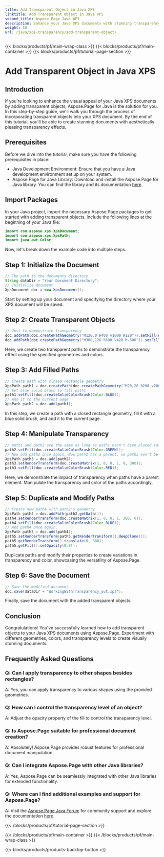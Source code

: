 ```yaml
---
title: Add Transparent Object in Java XPS
linktitle: Add Transparent Object in Java XPS
second_title: Aspose.Page Java API
description: Enhance your Java XPS documents with stunning transparency effects using Aspose.Page. Follow our step-by-step guide for adding transparent objects. 
weight: 10
url: /java/xps-transparency/add-transparent-object/
---
```


{{< blocks/products/pf/main-wrap-class >}}
{{< blocks/products/pf/main-container >}}
{{< blocks/products/pf/tutorial-page-section >}}

# Add Transparent Object in Java XPS

## Introduction
If you're looking to enhance the visual appeal of your Java XPS documents by adding transparent objects, Aspose.Page for Java is the solution for you. In this step-by-step guide, we'll walk you through the process of incorporating transparent objects into your XPS document. By the end of this tutorial, you'll be able to create stunning documents with aesthetically pleasing transparency effects.
## Prerequisites
Before we dive into the tutorial, make sure you have the following prerequisites in place:
- Java Development Environment: Ensure that you have a Java development environment set up on your system.
- Aspose.Page for Java Library: Download and install the Aspose.Page for Java library. You can find the library and its documentation [here](https://releases.aspose.com/page/java/).
## Import Packages
In your Java project, import the necessary Aspose.Page packages to get started with adding transparent objects. Include the following lines at the beginning of your Java file:
```java
import com.aspose.xps.XpsDocument;
import com.aspose.xps.XpsPath;
import java.awt.Color;
```
Now, let's break down the example code into multiple steps.
## Step 1: Initialize the Document
```java
// The path to the documents directory.
String dataDir = "Your Document Directory";
// Initialize document
XpsDocument doc = new XpsDocument();
```
Start by setting up your document and specifying the directory where your XPS document will be saved.
## Step 2: Create Transparent Objects
```java
// Just to demonstrate transparency
doc.addPath(doc.createPathGeometry("M120,0 H400 v1000 H120")).setFill(doc.createSolidColorBrush(Color.GRAY));
doc.addPath(doc.createPathGeometry("M300,120 h600 V420 h-600")).setFill(doc.createSolidColorBrush(Color.GRAY));
```
Here, we create two transparent paths to demonstrate the transparency effect using the specified geometries and colors.
## Step 3: Add Filled Paths
```java
// Create path with closed rectangle geometry
XpsPath path1 = doc.createPath(doc.createPathGeometry("M20,20 h200 v200 h-200 z"));
// Set blue solid brush to fill path1
path1.setFill(doc.createSolidColorBrush(Color.BLUE));
// Add it to the current page
XpsPath path2 = doc.add(path1);
```
In this step, we create a path with a closed rectangle geometry, fill it with a blue solid brush, and add it to the current page.
## Step 4: Manipulate Transparency
```java
// path1 and path2 are the same as long as path1 hasn't been placed inside any other element
path2.setFill(doc.createSolidColorBrush(Color.GREEN));
// Now add path2 once again. Now path2 has a parent, so path3 won't be the same as path2.
XpsPath path3 = doc.add(path2);
path3.setRenderTransform(doc.createMatrix(1, 0, 0, 1, 0, 300));
path3.setFill(doc.createSolidColorBrush(Color.RED));
```
Here, we demonstrate the impact of transparency when paths have a parent element. Manipulate the transparency and color of the paths accordingly.
## Step 5: Duplicate and Modify Paths
```java
// Create new path4 with path2's geometry
XpsPath path4 = doc.addPath(path2.getData());
path4.setRenderTransform(doc.createMatrix(1, 0, 0, 1, 300, 0));
path4.setFill(doc.createSolidColorBrush(Color.BLUE));
// Add path4 once again.
XpsPath path5 = doc.add(path4);
path5.setRenderTransform(path5.getRenderTransform().deepClone());
path5.getRenderTransform().translate(0, 300);
path5.getFill().setOpacity(0.8f);
```
Duplicate paths and modify their properties to create variations in transparency and color, showcasing the versatility of Aspose.Page.
## Step 6: Save the Document
```java
// Save the modified document
doc.save(dataDir + "WorkingWithTransparency_out.xps");
```
Finally, save the document with the added transparent objects.
## Conclusion
Congratulations! You've successfully learned how to add transparent objects to your Java XPS documents using Aspose.Page. Experiment with different geometries, colors, and transparency levels to create visually stunning documents.
## Frequently Asked Questions
### Q: Can I apply transparency to other shapes besides rectangles?
A: Yes, you can apply transparency to various shapes using the provided geometries.
### Q: How can I control the transparency level of an object?
A: Adjust the opacity property of the fill to control the transparency level.
### Q: Is Aspose.Page suitable for professional document creation?
A: Absolutely! Aspose.Page provides robust features for professional document manipulation.
### Q: Can I integrate Aspose.Page with other Java libraries?
A: Yes, Aspose.Page can be seamlessly integrated with other Java libraries for extended functionality.
### Q: Where can I find additional examples and support for Aspose.Page?
A: Visit the [Aspose.Page Java Forum](https://forum.aspose.com/c/page/39) for community support and explore the documentation [here](https://reference.aspose.com/page/java/).

{{< /blocks/products/pf/tutorial-page-section >}}

{{< /blocks/products/pf/main-container >}}
{{< /blocks/products/pf/main-wrap-class >}}

{{< blocks/products/products-backtop-button >}}
